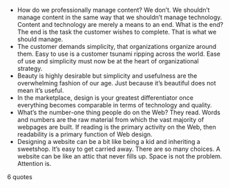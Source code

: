 - How do we professionally manage content? We don’t. We shouldn’t manage content in the same way that we shouldn’t manage technology. Content and technology are merely a means to an end. What is the end? The end is the task the customer wishes to complete. That is what we should manage.
 - The customer demands simplicity, that organizations organize around them. Easy to use is a customer tsunami ripping across the world. Ease of use and simplicity must now be at the heart of organizational strategy.
 - Beauty is highly desirable but simplicity and usefulness are the overwhelming fashion of our age. Just because it’s beautiful does not mean it’s useful.
 - In the marketplace, design is your greatest differentiator once everything becomes comparable in terms of technology and quality.
 - What’s the number-one thing people do on the Web? They read. Words and numbers are the raw material from which the vast majority of webpages are built. If reading is the primary activity on the Web, then readability is a primary function of Web design.
 - Designing a website can be a bit like being a kid and inheriting a sweetshop. It’s easy to get carried away. There are so many choices. A website can be like an attic that never fills up. Space is not the problem. Attention is.

6 quotes